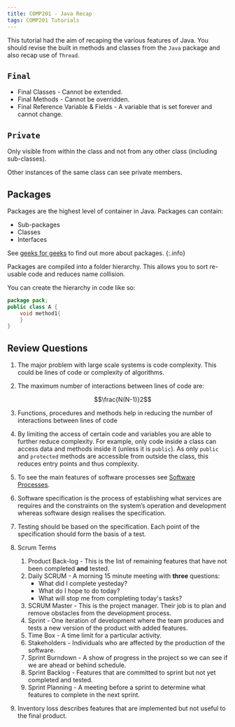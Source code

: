 ```yaml
---
title: COMP201 - Java Recap
tags: COMP201 Tutorials
---
```

This tutorial had the aim of recaping the various features of Java. You should revise the built in methods and classes from the `Java` package and also recap use of `Thread`.

## `Final`

* Final Classes - Cannot be extended.
* Final Methods - Cannot be overridden.
* Final Reference Variable & Fields - A variable that is set forever and cannot change.

## `Private`
Only visible from within the class and not from any other class (including sub-classes).

Other instances of the same class can see private members.

## Packages
Packages are the highest level of container in Java. Packages can contain:

* Sub-packages
* Classes
* Interfaces

See [geeks for geeks](https://www.geeksforgeeks.org/packages-in-java/) to find out more about packages.
{:.info}

Packages are compiled into a folder hierarchy. This allows you to sort re-usable code and reduces name collision.

You can create the hierarchy in code like so:

```java
package pack;
public class A {
	void method1{
	}
}

``` 

## Review Questions
1. The major problem with large scale systems is code complexity. This could be lines of code or complexity of algorithms.
1. The maximum number of interactions between lines of code are:

	$$\frac{N(N-1)}2$$
1. Functions, procedures and methods help in reducing the number of interactions between lines of code
1. By limiting the access of certain code and variables you are able to further reduce complexity. For example, only code inside a class can access data and methods inside it (unless it is `public`). As only `public` and `protected` methods are accessible from outside the class, this reduces entry points and thus complexity.
1. To see the main features of software processes see [Software Processes]({{site.baseurl}}/comp201/lectures/2021/09/29/1.html).
1. Software specification is the process of establishing what services are requires and the constraints on the system’s operation and development whereas software design realises the specification. 
1. Testing should be based on the specification. Each point of the specification should form the basis of a test.
1. Scrum Terms
	1. Product Back-log - This is the list of remaining features that have not been completed **and** tested.
	1. Daily SCRUM - A morning 15 minute meeting with **three** questions:
		* What did I complete yesteday?
		* What do I hope to do today?
		* What will stop me from completing today's tasks?
	1. SCRUM Master - This is the project manager. Their job is to plan and remove obstacles from the development process.
	1. Sprint - One iteration of development where the team produces and tests a new version of the product with added features.
	1. Time Box - A time limit for a particular activity.
	1. Stakeholders - Individuals who are affected by the production of the software.
	1. Sprint Burndown - A show of progress in the project so we can see if we are ahead or behind schedule.
	1. Sprint Backlog - Features that are committed to sprint but not yet completed and tested.
	1. Sprint Planning - A meeting before a sprint to determine what features to complete in the next sprint.
1. Inventory loss describes features that are implemented but not useful to the final product.